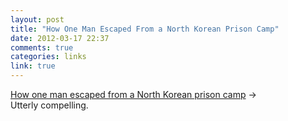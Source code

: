 ```yaml
---
layout: post
title: "How One Man Escaped From a North Korean Prison Camp"
date: 2012-03-17 22:37
comments: true
categories: links
link: true
---
```

[How one man escaped from a North Korean prison camp](http://www.guardian.co.uk/books/2012/mar/16/escape-north-korea-prison-camp "[How one man escaped from a North Korean prison camp") &rarr;  
Utterly compelling. 